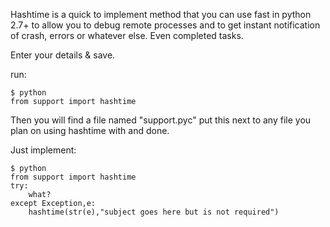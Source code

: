 Hashtime is a quick to implement method that you can use fast in python 2.7+ to allow you to debug remote processes and to get instant notification of crash, errors  or whatever else. Even completed tasks.

Enter your details & save.

run:

```
$ python
from support import hashtime
```

Then you will find a file named "support.pyc" put this next to any file you plan on using hashtime with and done.

Just implement:

```
$ python
from support import hashtime
try:
    what?
except Exception,e:
    hashtime(str(e),"subject goes here but is not required")
```
